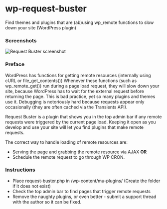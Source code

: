 # wp-request-buster

Find themes and plugins that are (ab)using wp_remote functions to slow down your site (WordPress plugin)

### Screenshots

![Request Buster screenshot](https://dl.dropboxusercontent.com/u/2758854/request-buster.png)


### Preface

WordPress has functions for getting remote resources (internally using cURL or file_get_contents())
Whenever these functions (such as wp_remote_get()) run during a page load request, they will slow down your site, because WordPress has to wait for the external request before returning the page. This is bad practice, yet so many plugins and themes use it. Debugging is notoriously hard because requests appear only occasionally (they are often cached via the Transients API).

Request Buster is a plugin that shows you in the top admin bar if any remote requests were triggered by the current page load. Keeping it open as you develop and use your site will let you find plugins that make remote requests.

The correct way to handle loading of remote resources are:
* Serving the page and grabbing the remote resource via AJAX **OR**
* Schedule the remote request to go through WP CRON.

### Instructions

* Place request-buster.php in /wp-content/mu-plugins/ (Create the folder if it does not exist)
* Check the top admin bar to find pages that trigger remote requests
* Remove the naughty plugins, or even better - submit a support thread with the author so it can be fixed.
